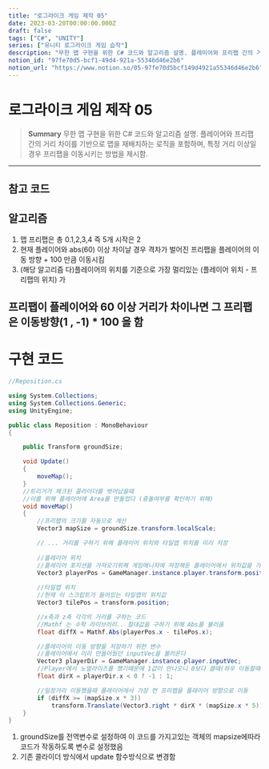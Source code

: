 ```yaml
---
title: "로그라이크 게임 제작 05"
date: 2023-03-20T00:00:00.000Z
draft: false
tags: ["C#", "UNITY"]
series: ["유니티 로그라이크 게임 습작"]
description: "무한 맵 구현을 위한 C# 코드와 알고리즘 설명. 플레이어와 프리팹 간의 거리 차이를 기반으로 맵을 재배치하는 로직을 포함하며, 특정 거리 이상일 경우 프리팹을 이동시키는 방법을 제시함."
notion_id: "97fe70d5-bcf1-49d4-921a-55346d46e2b6"
notion_url: "https://www.notion.so/05-97fe70d5bcf149d4921a55346d46e2b6"
---
```


# 로그라이크 게임 제작 05

> **Summary**
> 무한 맵 구현을 위한 C# 코드와 알고리즘 설명. 플레이어와 프리팹 간의 거리 차이를 기반으로 맵을 재배치하는 로직을 포함하며, 특정 거리 이상일 경우 프리팹을 이동시키는 방법을 제시함.

---

## 참고 코드


## 알고리즘

1. 맵 프리팹은 총 0.1,2,3,4 즉 5개 시작은 2
1. 현재 플레이어와 abs(60) 이상 차이날 경우 격차가 벌어진 프리팹을 플레이어의 이동 방향 + 100 만큼 이동시킴
1. (해당 알고리즘 다)플레이어의 위치를 기준으로 가장 멀리있는 (플레이어 위치 - 프리팹의 위치) 가

## 프리팹이 플레이어와 60 이상 거리가 차이나면 그 프리팹은 이동방향(1 , -1) * 100 을 함


# 구현 코드

```c#
//Reposition.cs

using System.Collections;
using System.Collections.Generic;
using UnityEngine;

public class Reposition : MonoBehaviour
{

    public Transform groundSize;

    void Update() 
    {
        moveMap();
    }
    //트리거가 체크된 콜라이더를 벗어났을때
    //이를 위해 플레이어에 Area를 만들었다 (충돌여부를 확인하기 위해)
    void moveMap()
    {
        //프리팹의 크기를 자동으로 계산
        Vector3 mapSize = groundSize.transform.localScale;

        // ... 거리를 구하기 위해 플레이어 위치와 타일맵 위치를 미리 저장
        
        //플레이어 위치
        //플레이어 포지션을 가져오기위해 게임매니저에 저장해둔 플레이어에서 위치값을 가져오는 과정
        Vector3 playerPos = GameManager.instance.player.transform.position;
        
        //타일맵 위치
        //현재 이 스크립트가 들어있는 타일맵의 위치값
        Vector3 tilePos = transform.position; 

        //x축과 z축 각각의 거리를 구하는 코드
        //Mathf 는 수학 라이브러리.. 절대값을 구하기 위해 Abs를 불러옴
        float diffX = Mathf.Abs(playerPos.x - tilePos.x);

        //플레이어의 이동 방향을 저장하기 위한 변수
        //플레이어에서 미리 만들어뒀던 inputVec을 불러온다
        Vector3 playerDir = GameManager.instance.player.inputVec;
        //Player에서 노멀라이즈를 했기때문에 1값이 안나오니 0보다 클때(좌우 이동할때) 값을 받아온다 
        float dirX = playerDir.x < 0 ? -1 : 1;

        //일정거리 이동했을때 플레이어에서 가장 먼 프리팹을 플레이어 방향으로 이동
        if (diffX >= (mapSize.x * 3))
            transform.Translate(Vector3.right * dirX * (mapSize.x * 5));
    }
}
```

1. groundSize를 전역변수로 설정하여 이 코드를 가지고있는 객체의 mapsize에따라 코드가 작동하도록 변수로 설정했음
1. 기존 콜라이더 방식에서 update 함수방식으로 변경함
